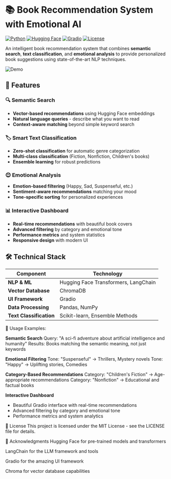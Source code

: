 # 📚 Book Recommendation System with Emotional AI

[![Python](https://img.shields.io/badge/Python-3.8%2B-blue)](https://python.org)
[![Hugging Face](https://img.shields.io/badge/Hugging%20Face-Transformers-yellow)](https://huggingface.co)
[![Gradio](https://img.shields.io/badge/UI-Gradio-orange)](https://gradio.app)
[![License](https://img.shields.io/badge/License-MIT-green)](LICENSE)

An intelligent book recommendation system that combines **semantic search**, **text classification**, and **emotional analysis** to provide personalized book suggestions using state-of-the-art NLP techniques.

![Demo](assets/demo.gif)

## 🚀 Features

### 🔍 **Semantic Search**
- **Vector-based recommendations** using Hugging Face embeddings
- **Natural language queries** - describe what you want to read
- **Context-aware matching** beyond simple keyword search

### 🏷️ **Smart Text Classification**
- **Zero-shot classification** for automatic genre categorization
- **Multi-class classification** (Fiction, Nonfiction, Children's books)
- **Ensemble learning** for robust predictions

### 😊 **Emotional Analysis**
- **Emotion-based filtering** (Happy, Sad, Suspenseful, etc.)
- **Sentiment-aware recommendations** matching your mood
- **Tone-specific sorting** for personalized experiences

### 📊 **Interactive Dashboard**
- **Real-time recommendations** with beautiful book covers
- **Advanced filtering** by category and emotional tone
- **Performance metrics** and system statistics
- **Responsive design** with modern UI

## 🛠️ Technical Stack

| Component | Technology |
|-----------|------------|
| **NLP & ML** | Hugging Face Transformers, LangChain |
| **Vector Database** | ChromaDB |
| **UI Framework** | Gradio |
| **Data Processing** | Pandas, NumPy |
| **Text Classification** | Scikit-learn, Ensemble Methods |

🎯 Usage Examples:

**Semantic Search**
Query: "A sci-fi adventure about artificial intelligence and humanity"
Results: Books matching the semantic meaning, not just keywords

**Emotional Filtering**
Tone: "Suspenseful" → Thrillers, Mystery novels
Tone: "Happy" → Uplifting stories, Comedies

**Category-Based Recommendations**
Category: "Children's Fiction" → Age-appropriate recommendations
Category: "Nonfiction" → Educational and factual books

 **Interactive Dashboard**
- Beautiful Gradio interface with real-time recommendations
- Advanced filtering by category and emotional tone
- Performance metrics and system analytics


📄 License
This project is licensed under the MIT License - see the LICENSE file for details.

🙏 Acknowledgments
Hugging Face for pre-trained models and transformers

LangChain for the LLM framework and tools

Gradio for the amazing UI framework

Chroma for vector database capabilities
